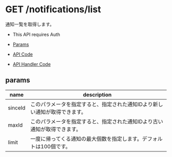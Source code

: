 # GET /notifications/list

通知一覧を取得します。

- This API requires Auth

- [Params](#params)
- [API Code](/src/endpoints/notifications/list.js)
- [API Handler Code](/src/handlers/web/notifications/list.js)

## params

name|description
---|---
sinceId|このパラメータを指定すると、指定された通知IDより新しい通知が取得できます。
maxId|このパラメータを指定すると、指定された通知IDより古い通知が取得できます。
limit|一度に帰ってくる通知の最大個数を指定します。デフォルトは100個です。
